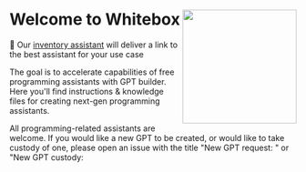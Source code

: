 # Welcome to Whitebox <img align="right" width="200" height="200" src=https://github.com/Decron/Whitebox-Code-GPT/assets/1786607/ac62d7b4-dadf-4092-91a2-a7b5fce4261b>

🎒 Our [inventory assistant](https://chat.openai.com/g/g-oBpMxDEHp-inventory-assistant) will deliver a link to the best assistant for your use case <br> 

The goal is to accelerate capabilities of free programming assistants with GPT builder. Here you'll find instructions & knowledge files for creating next-gen programming assistants.

All programming-related assistants are welcome. If you would like a new GPT to be created, or would like to take custody of one, please open an issue with the title "New GPT request: <type>" or "New GPT custody: <title>." <br>

**If you are experiencing an issue with one of our assistants**: kindly open an issue and include the title of the assistant and links to relevant conversation history. If the conversation contains sensitive information, generalized plain text may be copied and pasted.<br><br>

[Twitter](https://twitter.com/Hadrio_Official)
  [Threads](https://www.threads.net/@_hadrio)
  [Substack](https://substack.com/@thehadriogroup?utm_source=edit-profile-page)

# Existing models:
*all assistants are hosted on ChatGPT which is 100% free to use for ChatGPT premium users. Assistants are held to the highest standards and are quality-tested to guaruntee a good user experience.*<br>
* [Git assistant](https://chat.openai.com/g/g-8z4fiuUqu-git-assistant)<br>
* [Regex assistant](https://chat.openai.com/g/g-kftiI07yn-regex-assistant)<br>
* [Flutter GPT](https://chat.openai.com/g/g-u27ZCAhaF-flutter-gpt)<br>
* [Firebase GPT](https://chat.openai.com/g/g-1PHZ3Y82z-firebase-gpt)<br>
* [Python GPT](https://chat.openai.com/g/g-c188mmoYi-python-gpt)<br>
* [Node.js GPT](https://chat.openai.com/g/g-Io3tGysfO-node-js-gpt) -- up for adoption<br>
* [C++ GPT](https://chat.openai.com/g/g-8boxKPzCP-c-gpt) -- up for adoption<br>
* C# *Coming soon*
<br><br>

Industry-specific:
  * Bioinformatics: *Coming soon*
<br><br>

[Dorkotron](https://chat.openai.com/g/g-w8BP4FYQR-gpt-dorkotron) for finding everything else.<br><br>

# Partnered models:
* [GPT Instruction Builder](https://chat.openai.com/g/g-VPSbVqjy1-system-instruction-constructor)

  *If you would like to partner with Whitebox, fill out our form [here](https://forms.gle/fnwS3xjWkRy57x1B9)*

# Table of Contents
- [Existing Models](#existing-models)
- [How does it work?](#how-does-it-work)
- [Custodial Process](#custodial-process)
- [Making and Maintaining Assistants](#making-and-maintaining-assistants)
- [Are Whitebox assistants safe for enterprise use?](#are-whitebox-assistants-safe-for-enterprise-use)
- [Getting Involved](#getting-involved)
- ["I don't like reading is there a GPT that will spoonfeed this to me?"](#i-dont-like-reading-is-there-a-gpt-that-will-spoonfeed-this-to-me)

# How does it work?
0. What are Custom GPTs?<br>
   Custom GPT's allow experts to collaborate and condense their knowledge into a single assistant powered by GPT4. You can read OpenAI's announcement [here](https://openai.com/blog/introducing-gpts)<br>
   Because they're hosted on ChatGPT, all Code-GPT assistants can be used freely and require no installation.<br>
   *If a user does not have ChatGPT premium, assistants may still be used by copying knowledge files to a different LLM.*
   
2. Background<br>
AI assistants accelerate programming by suggesting improvments and providing context based on a wide training set of language and code. A key flaw is that they are not continuously up to date on best practices for every domain. Because of this, all models have blind spots that limit their full potential. To counteract this we must define the blindspots caused by training and create techniques to overcome them. 

3. Purpose and Function<br>
expanded context: The latest generation of multimodal LLMs have the capacity to parse through massive files that would typically overwhelm its context window. If information is structured correctly, this can vastly increase the amount of knowledge availible to a model when working in a known field. For instance, by creating specific rule sets for each flavor of regex, we greatly improved our assistant's ability to create valid patterns that did not mix flavors.<br><br>
Specialization: Each knowledge file is dedicated to a particular entity or topic, providing in-depth information about it. This could include historical data, technical specifications, or any relevant details that aids the assistant's understanding of a topic.<br><br>
Integration with GPT: These files are designed to be integrated into the LLM's existing knowledge base, augmenting its ability to generate accurate and contextually relevant responses about the specific entities.<br><br>
Content Organization: Information within these files is usually organized in a hierarchical or relational manner, allowing the model to understand the connections between different pieces of data.<br><br>

4. Creation and Maintenance<br>
Data Sourcing: The information in these files is compiled from reliable sources, ensuring accuracy and relevancy. Experts for given frameworks are welcome to contribute files or improvements.<br><br>
Regular Updates: To maintain the relevance of the information, these knowledge files are regularly updated with the latest data.<br><br>
Quality Assurance: Assistants are checked rigorously to ensure accuracy of the information. A secondary goal of this project is to develop automated testing to ensure widespread functionality can be guarunteed for all models.<br><br>

5. Impact on GPT Performance<br>
Enhanced Accuracy: By having direct access to detailed information, the GPT model can provide better and more accurate responses.<br><br>
Efficiency: Since the data is structured and tailored for quick retrieval, the response time can be faster for queries related to these entities.<br><br>
Customization: This approach allows for customization of the GPT model’s responses based on the specific requirements of the application or domain.<br><br>

# Custodial process:
Each assistant is assigned a custodian to manage its state and field questions. They are a subject matter expert for their given technology and are the sole decider of what content is included in the official model.<br>

custodian: If you are interested in becoming a custodian, open an issue for the language or framework you wish to claim, and begin preparing your assistant. In the issue, comment links to chat instances that demonstrate effectiveness of the assistant. Once you are granted access, set up the folder for your assistant and create a pull request.<br>

admin: The admin will assess possible candidates and grant custodianship to the most qualified candidate. The admin is the sole decider of who is the official custodian of a assistant but should seek out the opinions of the community before adding or revoking custodianship.<br>

admin: Once the assistant is complete and a link is provided, the admin will confirm the directory in this file is updated and then merge the pull request.<br>

revoking custodianship: If a custodian wishes to forfeit custodianship of an assistant, we ask that they participate in finding a suitable replacement. Once found, we will grant them access and update the directory to reflect the change of ownership.<br>

revoking adminship: we'll cross that bridge when we come to it 😧

# Making and maintaining assistants:
**Activity:** Once custodianship is granted, you're free to update your assistant however you see fit. We just ask that you make a reasonable effort to seek and aggregate user requests and improve your assistant, especially during periods of high activity such as when OpenAI updates their models, or a new major revision of a language is released.<br><br>

**Standards:** The custodian has the final say in the name and description of a assistant but we ask that they are both descriptive and that the description features a link to this repo. For instance: "Python development made easy. Maintained by Whitebox at https://github.com/Decron/Whitebox"<br><br>

**Experimentation:** It may be beneficial to create a backup assistant to experiment with to avoid disrupting users of the primary assistant.<br><br>

**Conversation training:** For now we ask that you disable conversation training for the models under your purvue. There are pros and cons of leaving it disabled, and the topic can be addressed later if the community believes conversation training is important.<br><br>

**Less is more:** If your assistant is struggling with too many files or over-generlization, you can always split it into multiple assistants.<br><br>

# Are Whitebox assistants safe for enterprises?
  For the most part yes, here are the facts:<br>
  * This project is *enirely* open-source so you may repurpose this repo however you see fit. In return giving credit for our files is appreciated but the decision is ultimately yours.<br>
  * We've asked all custodians to disable conversation training. This setting cannot be truly verified so it is not reccomended to include information you would not want OpenAI to see. Whitebox does not have access to your conversation history.
  * Training based on knowledge files and uploaded documents cannot be disabled with GPT builder. Because of this you should not include sensitive material in knowledge files for our assistants, and you should not upload sensitive files when using them.
  * Unconsented storage of user data by model creators is absolutely prohibbited and will lead to irrevocable dismissal from the project.
  * If you have a custom OpenAI endpoint or you are using our knowledge files on a different LLM, rules about conversation and document training may not apply. Talk to your system administrator.
  * If you would like our assistance creating personalized assistants for your enterprise, please message us at hadriogroup@gmail.com.

# Getting involved:
**Contributing**<br>
* The most important thing is to understand GPT4's weaknesses and blind spots. If you find it struggling with certain topics or see complaints online, open an [issue](https://github.com/Decron/Whitebox-Code-GPT/issues) or a [discussion](https://github.com/Decron/Whitebox-Code-GPT/discussions) to help us understand the problem. The custodians of the relevant bot will fact find and test possible solutions, then update the knowledge files to counteract that specific issue.
* Secondly, we need to get the word out about this new technology. Share this repo with people you think would be interested, and invite domain experts to contribute by claiming assistants.
* If you're reading this we want to hear your use case. What annoys you most about programming assistants? Go open a discussion and we'll do our best to improve your experience.
* If you don't have access to ChatGPT premium, we'd love to collaborate on other applications for our knowledge files.
* If you'd like to hear announcements about new assistant releases and partnered agents, follow us for free on [Substack](https://substack.com/@thehadriogroup?utm_source=edit-profile-page)<br><br>

**Support**<br>
* Whitebox is maintained entirely by volunteers. If you would like to donate to the project, see our [Donation Link](https://paypal.me/Hadrio?country.x=US&locale.x=en_US)
* If you're interested in Whitebox swag, we have a merch page [here](https://www.redbubble.com/i/sweatshirt/Hadrio-Whitebox-by-JimmyDonovan/147231741.LEP2X)

# "I don't like reading is there a GPT that will spoonfeed this to me?"
Yes: https://chat.openai.com/g/g-cwigWCh11-code-gpt-gpt

# Sponsors
 **We are actively seeking organizations to sponsor this project in order to deliver the best possible programming assistants. If you're interested in sponsoring us please send all inquiries to hadriogroup@gmail.com**<br><br>
 *This project was brought to you by The Hadrio Group. We are a San Francisco based community of MIT and UC Berkeley alumni that focuses on quality and data stewardship in AI.*<br><br>

 # Additional models
 *This project is geared to optimize assistants for the custom GPT marketplace provided by OpenAI. If you find that our knowledge files transfer effectively to other models, we would be very interested in hearing more about it.*<br><br><hr/><br><br>
 <p align="center">
<img align="center" width="100" height="100" src=https://github.com/Decron/Whitebox-Code-GPT/assets/1786607/ac62d7b4-dadf-4092-91a2-a7b5fce4261b>
  <br>
 Wander with confidence.
 </p> 
 
 

